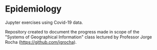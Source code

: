 # Epidemiology
 Jupyter exercises using Covid-19 data.  
 
 Repository created to document the progress made in scope of the "Systems of Geographical Information" class lectured by Professor Jorge Rocha (https://github.com/jgrocha).
